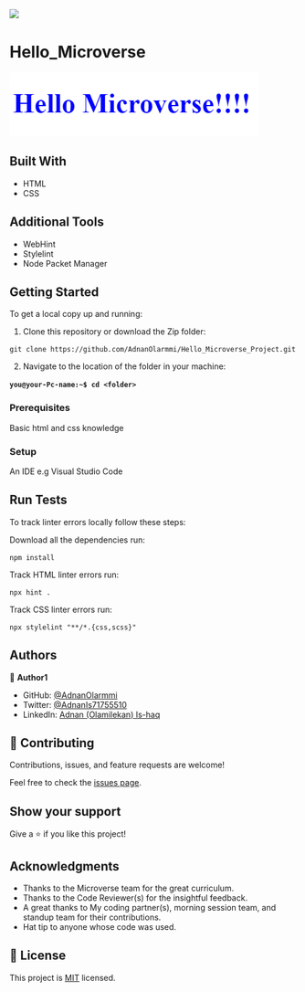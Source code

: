 ![](https://img.shields.io/badge/Microverse-blueviolet)

# Hello_Microverse

![](./hello.png)

## Built With

- HTML
- CSS

## Additional Tools

- WebHint
- Stylelint
- Node Packet Manager


## Getting Started

To get a local copy up and running:

1. Clone this repository or download the Zip folder:

```
git clone https://github.com/AdnanOlarmmi/Hello_Microverse_Project.git
```

2. Navigate to the location of the folder in your machine:

**``you@your-Pc-name:~$ cd <folder>``**


### Prerequisites

Basic html and css knowledge

### Setup

An IDE e.g Visual Studio Code

## Run Tests
To track linter errors locally follow these steps:  

Download all the dependencies run:
```
npm install
```
Track HTML linter errors run:
```
npx hint .
```
Track CSS linter errors run:
```
npx stylelint "**/*.{css,scss}"
```

## Authors

👤 **Author1**

- GitHub: [@AdnanOlarmmi](https://github.com/adnanolarmmi)
- Twitter: [@AdnanIs71755510](https://twitter.com/AdnanIs71755510)
- LinkedIn: [Adnan (Olamilekan) Is-haq](https://linkedin.com/in/adnan-is-haq-olamilekan)

## 🤝 Contributing

Contributions, issues, and feature requests are welcome!

Feel free to check the [issues page](https://github.com/AdnanOlarmmi/Hello_Microverse_Project/issues).

## Show your support

Give a ⭐️ if you like this project!

## Acknowledgments

- Thanks to the Microverse team for the great curriculum.
- Thanks to the Code Reviewer(s) for the insightful feedback.
- A great thanks to My coding partner(s), morning session team, and standup team for their contributions.
- Hat tip to anyone whose code was used.

## 📝 License

This project is [MIT](./MIT.md) licensed.
